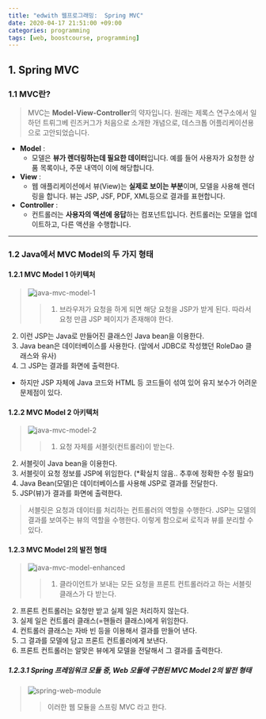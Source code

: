 ```yaml
---
title: "edwith 웹프로그래밍:  Spring MVC"
date: 2020-04-17 21:51:00 +09:00
categories: programming
tags: [web, boostcourse, programming]
---
```


## 1. Spring MVC
### 1.1 MVC란?
> MVC는 **Model-View-Controller**의 약자입니다. 원래는 제록스 연구소에서 일하던 트뤼그베 린즈커그가 처음으로 소개한 개념으로, 데스크톱 어플리케이션용으로 고안되었습니다.  

- **Model** :
  - 모델은 **뷰가 렌더링하는데 필요한 데이터**입니다. 예를 들어 사용자가 요청한 상품 목록이나, 주문 내역이 이에 해당합니다.  
- **View** :
  - 웹 애플리케이션에서 뷰(View)는 **실제로 보이는 부분**이며, 모델을 사용해 렌더링을 합니다. 뷰는 JSP, JSF, PDF, XML등으로 결과를 표현합니다.  
- **Controller** :
  - 컨트롤러는 **사용자의 액션에 응답**하는 컴포넌트입니다. 컨트롤러는 모델을 업데이트하고, 다른 액션을 수행합니다.
---
### 1.2 Java에서 MVC Model의 두 가지 형태

#### 1.2.1 MVC Model 1 아키텍처
> ![java-mvc-model-1](https://user-images.githubusercontent.com/37020415/79572026-356f8580-80f7-11ea-9d2c-54bea0fc4e73.png)
>> 1. 브라우저가 요청을 하게 되면 해당 요청을 JSP가 받게 된다. 따라서 요청 만큼 JSP 페이지가 존재해야 한다.
2. 이런 JSP는 Java로 만들어진 클래스인 Java bean을 이용한다.
3. Java bean은 데이터베이스를 사용한다. (앞에서 JDBC로 작성했던 RoleDao 클래스와 유사)
4. 그 JSP는 결과를 화면에 출력한다.


- 하지만 JSP 자체에 Java 코드와 HTML 등 코드들이 섞여 있어 유지 보수가 어려운 문제점이 있다.



#### 1.2.2 MVC Model 2 아키텍처
> ![java-mvc-model-2](https://user-images.githubusercontent.com/37020415/79572028-36a0b280-80f7-11ea-9016-9fd5f85d2280.png)
>> 1. 요청 자체를 서블릿(컨트롤러)이 받는다.
2. 서블릿이 Java bean을 이용한다.
3. 서블릿이 요청 정보를 JSP에 위임한다. (*확실치 않음.. 추후에 정확한 수정 필요!)
4. Java Bean(모델)은 데이터베이스를 사용해 JSP로 결과를 전달한다.
5. JSP(뷰)가 결과를 화면에 출력한다.

> 서블릿은 요청과 데이터를 처리하는 컨트롤러의 역할을 수행한다. JSP는 모델의 결과를 보여주는 뷰의 역할을 수행한다. 이렇게 함으로써 로직과 뷰를 분리할 수 있다.



#### 1.2.3 MVC Model 2의 발전 형태
> ![java-mvc-model-enhanced](https://user-images.githubusercontent.com/37020415/79573610-deb77b00-80f9-11ea-82b9-11e9eaba5041.png)
>> 1. 클라이언트가 보내는 모든 요청을 프론트 컨트롤러라고 하는 서블릿 클래스가 다 받는다.
2. 프론트 컨트롤러는 요청만 받고 실제 일은 처리하지 않는다.
3. 실제 일은 컨트롤러 클래스(=핸들러 클래스)에게 위임한다.
4. 컨트롤러 클래스는 자바 빈 등을 이용해서 결과를 만들어 낸다.
5. 그 결과를 모델에 담고 프론트 컨트롤러에게 보낸다.
6. 프론트 컨트롤러는 알맞은 뷰에게 모델을 전달해서 그 결과를 출력한다.

##### 1.2.3.1 Spring 프레임워크 모듈 중, Web 모듈에 구현된 MVC Model 2의 발전 형태
> ![spring-web-module](https://user-images.githubusercontent.com/37020415/79573601-dd864e00-80f9-11ea-8463-d20734c12f2a.png)
>> 이러한 웹 모듈을 스프링 MVC 라고 한다.
